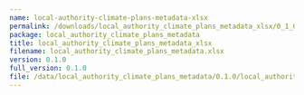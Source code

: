 ```yaml
---
name: local-authority-climate-plans-metadata-xlsx
permalink: /downloads/local_authority_climate_plans_metadata_xlsx/0_1_0
package: local_authority_climate_plans_metadata
title: local_authority_climate_plans_metadata_xlsx
filename: local_authority_climate_plans_metadata.xlsx
version: 0.1.0
full_version: 0.1.0
file: /data/local_authority_climate_plans_metadata/0.1.0/local_authority_climate_plans_metadata.xlsx
---
```

